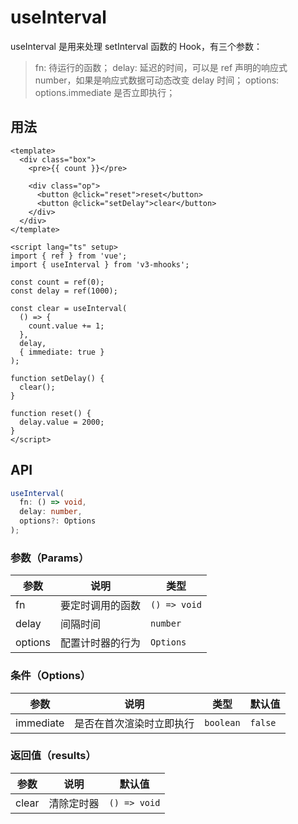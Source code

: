 # useInterval

useInterval 是用来处理 setInterval 函数的 Hook，有三个参数：

> fn: 待运行的函数；
> delay: 延迟的时间，可以是 ref 声明的响应式 number，如果是响应式数据可动态改变 delay 时间；
> options: options.immediate 是否立即执行；

## 用法

```vue
<template>
  <div class="box">
    <pre>{{ count }}</pre>

    <div class="op">
      <button @click="reset">reset</button>
      <button @click="setDelay">clear</button>
    </div>
  </div>
</template>

<script lang="ts" setup>
import { ref } from 'vue';
import { useInterval } from 'v3-mhooks';

const count = ref(0);
const delay = ref(1000);

const clear = useInterval(
  () => {
    count.value += 1;
  },
  delay,
  { immediate: true }
);

function setDelay() {
  clear();
}

function reset() {
  delay.value = 2000;
}
</script>
```

## API

```typescript
useInterval(
  fn: () => void,
  delay: number,
  options?: Options
);
```

### 参数（Params）

| 参数    | 说明             | 类型         |
| ------- | ---------------- | ------------ |
| fn      | 要定时调用的函数 | `() => void` |
| delay   | 间隔时间         | `number`     |
| options | 配置计时器的行为 | `Options`    |

### 条件（Options）

| 参数      | 说明                     | 类型      | 默认值  |
| --------- | ------------------------ | --------- | ------- |
| immediate | 是否在首次渲染时立即执行 | `boolean` | `false` |

### 返回值（results）

| 参数  | 说明       | 默认值       |
| ----- | ---------- | ------------ |
| clear | 清除定时器 | `() => void` |
